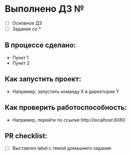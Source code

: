 # Выполнено ДЗ №

 - [ ] Основное ДЗ
 - [ ] Задание со *
  
## В процессе сделано:
 - Пункт 1
 - Пункт 2
    
## Как запустить проект:
 - Например, запустить команду X в директории Y
     
## Как проверить работоспособность:
 - Например, перейти по ссылке http://localhost:8080
      
## PR checklist:
 - [ ] Выставлен label с темой домашнего задания
       
